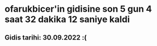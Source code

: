 # ofarukbicer'in gidisine son 5 gun 4 saat 32 dakika 12 saniye kaldi

## Gidis tarihi: 30.09.2022 :(